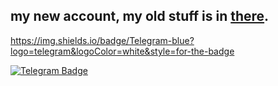 ## my new account, my old stuff is in [there](https://github.com/Stanlyio).

https://img.shields.io/badge/Telegram-blue?logo=telegram&logoColor=white&style=for-the-badge

<div id="badges">
  <a href="your-linkedin-URL">
    <img src="https://img.shields.io/badge/Telegram?style=for-the-badge&logo=telegram&logoColor=white" alt="Telegram Badge"/>
  </a>
</div>

[telegram-news]: https://t.me/stanisIavx
[telegram-group]: https://t.me/cyberseeya
